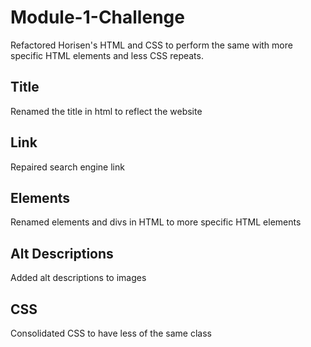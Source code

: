 # Module-1-Challenge
Refactored Horisen's HTML and CSS to perform the same with more specific HTML elements and less CSS repeats.
## Title
Renamed the title in html to reflect the website
## Link
Repaired search engine link
## Elements
Renamed elements and divs in HTML to more specific HTML elements
## Alt Descriptions
Added alt descriptions to images
## CSS
Consolidated CSS to have less of the same class
